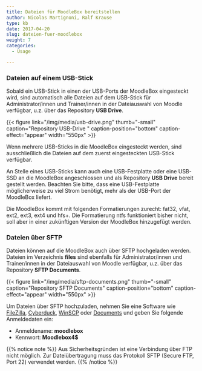 ```yaml
---
title: Dateien für MoodleBox bereitstellen
author: Nicolas Martignoni, Ralf Krause
type: kb
date: 2017-04-20
slug: dateien-fuer-moodlebox
weight: 7
categories:
  - Usage

---
```

### Dateien auf einem USB-Stick

Sobald ein USB-Stick in einen der USB-Ports der MoodleBox eingesteckt wird, sind automatisch alle Dateien auf dem USB-Stick für Administrator/innen und Trainer/innen in der Dateiauswahl von Moodle verfügbar, u.z. über das Repository __USB Drive__.

{{< figure link="/img/media/usb-drive.png" thumb="-small" caption="Repository USB-Drive " caption-position="bottom" caption-effect="appear" width="550px" >}}

Wenn mehrere USB-Sticks in die MoodleBox eingesteckt werden, sind ausschließlich die Dateien auf dem zuerst eingesteckten USB-Stick verfügbar.

An Stelle eines USB-Sticks kann auch eine USB-Festplatte oder eine USB-SSD an die MoodleBox angeschlossen und als Repository __USB Drive__ bereit gestellt werden. Beachten Sie bitte, dass eine USB-Festplatte möglicherweise zu viel Strom benötigt, mehr als der USB-Port der MoodleBox liefert.

Die MoodleBox kommt mit folgenden Formatierungen zurecht: fat32, vfat, ext2, ext3, ext4 und hfs+. Die Formatierung ntfs funktioniert bisher nicht, soll aber in einer zukünftigen Version der MoodleBox hinzugefügt werden.


### Dateien über SFTP

Dateien können auf die MoodleBox auch über SFTP hochgeladen werden. Dateien im Verzeichnis __files__ sind ebenfalls für Administrator/innen und Trainer/innen in der Dateiauswahl von Moodle verfügbar, u.z. über das Repository __SFTP Documents__.

{{< figure link="/img/media/sftp-documents.png" thumb="-small" caption="Repository SFTP Documents" caption-position="bottom" caption-effect="appear" width="550px" >}}

Um Dateien über SFTP hochzuladen, nehmen Sie eine Software wie [FileZilla][1], [Cyberduck][2], [WinSCP][3] oder [Documents][4] und geben Sie folgende Anmeldedaten ein:

  * Anmeldename: __moodlebox__
  * Kennwort: __Moodlebox4$__

{{% notice note %}}
Aus Sicherheitsgründen ist eine Verbindung über FTP nicht möglich. Zur Dateiübertragung muss das Protokoll SFTP (Secure FTP, Port 22) verwendet werden.
{{% /notice %}}

 [1]: https://filezilla-project.org/
 [2]: https://cyberduck.io/
 [3]: http://winscp.net/
 [4]: https://readdle.com/de/products/documents/
